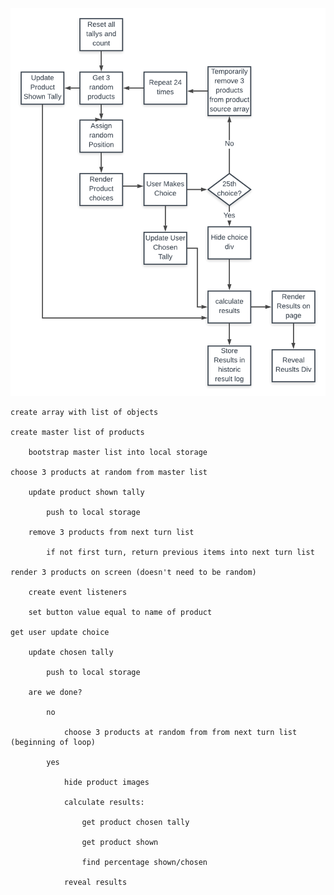 ![Bus-Mall-Flow-Chart](./assets/bus-mall-flow-chart.png)


    create array with list of objects

    create master list of products

        bootstrap master list into local storage

    choose 3 products at random from master list

        update product shown tally

            push to local storage

        remove 3 products from next turn list

            if not first turn, return previous items into next turn list

    render 3 products on screen (doesn't need to be random)

        create event listeners

        set button value equal to name of product

    get user update choice

        update chosen tally

            push to local storage

        are we done?

            no

                choose 3 products at random from from next turn list (beginning of loop)

            yes

                hide product images

                calculate results:

                    get product chosen tally

                    get product shown

                    find percentage shown/chosen
                    
                reveal results
                